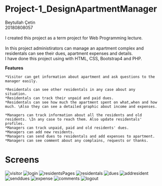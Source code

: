 # Project-1_DesignApartmentManager

Beytullah Çetin\
20180808057\
\
I created this project as a term project for Web Programming lecture.\
\
In this project administirators can manage an apartment complex and residentals can see their dues, apartment expenses and details.
\
I have done this project using with HTML, CSS, Bootstrap4 and PHP.

**Features**

    *Visitor can get information about apartment and ask questions to the manager easily.
    
    *Residentals can see other residentals in any case about any situation.
    *Residentals can track their unpaid and paid dues.
    *Residentals can see how much the apartment spent on what,when and how much. \Also they can see a detailed graphic about income and expenses.
    
    *Managers can track information about all the residents and old residents. \In any case to reach them. Also update residentals' profiles.
    *Managers can track unpaid, paid and old residents' dues.
    *Managers can add new residents.
    *Managers can send dues to residentals and add expenses to apartment.
    *Managers can see comment about any complains, requests or thanks.

# Screens

![visitor](https://media.giphy.com/media/y9YILvY9w4IXORtMff/giphy.gif)
![login](https://github.com/BeytullahCetin/Project-1_DesignApartmentManager/blob/master/images/gifs/login.gif)
![residentsPages](https://github.com/BeytullahCetin/Project-1_DesignApartmentManager/blob/master/images/gifs/residental.gif)
![residentals](https://github.com/BeytullahCetin/Project-1_DesignApartmentManager/blob/master/images/gifs/residentals.gif)
![dues](https://github.com/BeytullahCetin/Project-1_DesignApartmentManager/blob/master/images/gifs/dues.gif)
![addresident](https://github.com/BeytullahCetin/Project-1_DesignApartmentManager/blob/master/images/gifs/addResident.gif)
![senddues](https://github.com/BeytullahCetin/Project-1_DesignApartmentManager/blob/master/images/gifs/senddues.gif)
![expense](https://github.com/BeytullahCetin/Project-1_DesignApartmentManager/blob/master/images/gifs/expense.gif)
![comments](https://github.com/BeytullahCetin/Project-1_DesignApartmentManager/blob/master/images/gifs/comments.gif)
![logout](https://github.com/BeytullahCetin/Project-1_DesignApartmentManager/blob/master/images/gifs/logout.gif)
